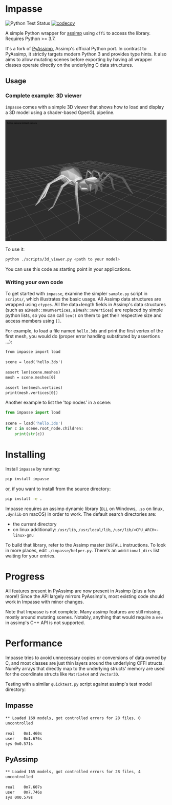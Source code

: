 Impasse
=======

![Python Test Status](https://github.com/SaladDais/Impasse/workflows/Run%20Python%20Tests/badge.svg) [![codecov](https://codecov.io/gh/SaladDais/Impasse/branch/master/graph/badge.svg?token=yCiY7MUMW5)](https://codecov.io/gh/SaladDais/Impasse)

A simple Python wrapper for [assimp](https://github.com/assimp/assimp) using `cffi` to access the library.
Requires Python >= 3.7.

It's a fork of [PyAssimp](https://github.com/assimp/assimp/tree/master/port/PyAssimp),
Assimp's official Python port. In contrast to PyAssimp, it strictly targets modern Python 3 and
provides type hints. It also aims to allow mutating scenes before exporting by having
all wrapper classes operate directly on the underlying C data structures.

## Usage

### Complete example: 3D viewer

`impasse` comes with a simple 3D viewer that shows how to load and display a 3D
model using a shader-based OpenGL pipeline.

![Screenshot](https://raw.githubusercontent.com/SaladDais/Impasse/master/3d_viewer_screenshot.png)

To use it:

```bash
python ./scripts/3d_viewer.py <path to your model>
```

You can use this code as starting point in your applications.

### Writing your own code

To get started with `impasse`, examine the simpler `sample.py` script in `scripts/`,
which illustrates the basic usage. All Assimp data structures are wrapped using
`ctypes`. All the data+length fields in Assimp's data structures (such as
`aiMesh::mNumVertices`, `aiMesh::mVertices`) are replaced by simple python
lists, so you can call `len()` on them to get their respective size and access
members using `[]`.

For example, to load a file named `hello.3ds` and print the first
vertex of the first mesh, you would do (proper error handling
substituted by assertions ...):

```python3
from impasse import load

scene = load('hello.3ds')

assert len(scene.meshes)
mesh = scene.meshes[0]

assert len(mesh.vertices)
print(mesh.vertices[0])
```

Another example to list the 'top nodes' in a
scene:

```python
from impasse import load

scene = load('hello.3ds')
for c in scene.root_node.children:
    print(str(c))
```

# Installing

Install `impasse` by running:

```bash
pip install impasse
```

or, if you want to install from the source directory:

```bash
pip install -e .
```

Impasse requires an assimp dynamic library (`DLL` on Windows,
`.so` on linux, `.dynlib` on macOS) in order to work. The default search directories are:
  - the current directory
  - on linux additionally: `/usr/lib`, `/usr/local/lib`,
    `/usr/lib/<CPU_ARCH>-linux-gnu`

To build that library, refer to the Assimp master `INSTALL`
instructions. To look in more places, edit `./impasse/helper.py`.
There's an `additional_dirs` list waiting for your entries.

# Progress

All features present in PyAssimp are now present in Assimp (plus a few more!) Since the API
largely mirrors PyAssimp's, most existing code should work in Impasse with minor changes.

Note that Impasse is not complete. Many assimp features are still missing, mostly around mutating
scenes. Notably, anything that would require a `new` in assimp's C++ API is not supported.

# Performance

Impasse tries to avoid unnecessary copies or conversions of data owned by C, and most classes
are just thin layers around the underlying CFFI structs. NumPy arrays that directly map to the
underlying structs' memory are used for the coordinate structs like `Matrix4x4` and `Vector3D`.

Testing with a similar `quicktest.py` script against assimp's test model directory:

## Impasse

```
** Loaded 169 models, got controlled errors for 28 files, 0 uncontrolled

real	0m1.460s
user	0m1.676s
sys	0m0.571s
```

## PyAssimp

```
** Loaded 165 models, got controlled errors for 28 files, 4 uncontrolled

real	0m7.607s
user	0m7.746s
sys	0m0.579s
```
